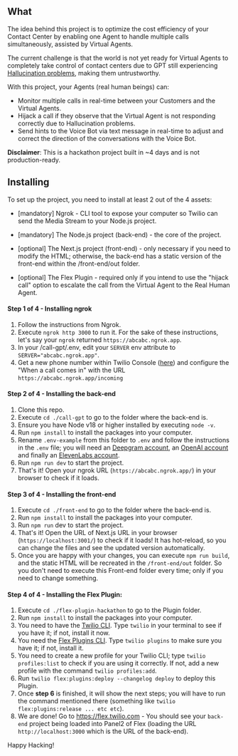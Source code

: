## What

The idea behind this project is to optimize the cost efficiency of your Contact Center by enabling one Agent to handle multiple calls simultaneously, assisted by Virtual Agents.

The current challenge is that the world is not yet ready for Virtual Agents to completely take control of contact centers due to GPT still experiencing [Hallucination problems](https://en.wikipedia.org/wiki/Hallucination_(artificial_intelligence)), making them untrustworthy.

With this project, your Agents (real human beings) can:

- Monitor multiple calls in real-time between your Customers and the Virtual Agents.
- Hijack a call if they observe that the Virtual Agent is not responding correctly due to Hallucination problems.
- Send hints to the Voice Bot via text message in real-time to adjust and correct the direction of the conversations with the Voice Bot.

**Disclaimer**: This is a hackathon project built in ~4 days and is not production-ready.

## Installing

To set up the project, you need to install at least 2 out of the 4 assets:

- [mandatory] Ngrok - CLI tool to expose your computer so Twilio can send the Media Stream to your Node.js project.

- [mandatory] The Node.js project (back-end) - the core of the project.

- [optional] The Next.js project (front-end) - only necessary if you need to modify the HTML; otherwise, the back-end has a static version of the front-end within the /front-end/out folder.

- [optional] The Flex Plugin - required only if you intend to use the "hijack call" option to escalate the call from the Virtual Agent to the Real Human Agent.

#### Step 1 of 4 - Installing ngrok

1. Follow the instructions from Ngrok.
2. Execute `ngrok http 3000` to run it. For the sake of these instructions, let's say your `ngrok` returned `https://abcabc.ngrok.app`.
3. In your /call-gpt/.env, edit your `SERVER` env attribute to `SERVER="abcabc.ngrok.app"`.
4. Get a new phone number within Twilio Console ([here](https://console.twilio.com/us1/develop/phone-numbers/manage/incoming)) and configure the "When a call comes in" with the URL `https://abcabc.ngrok.app/incoming`

#### Step 2 of 4 - Installing the back-end

1. Clone this repo.
2. Execute `cd ./call-gpt` to go to the folder where the back-end is.
3. Ensure you have Node v18 or higher installed by executing `node -v`.
4. Run `npm install` to install the packages into your computer.
5. Rename `.env-example` from this folder to `.env` and follow the instructions in the `.env` file; you will need an [Deepgram account](https://deepgram.com/), an [OpenAI account](https://openai.com/) and finally an [ElevenLabs account](https://elevenlabs.io/).
6. Run `npm run dev` to start the project.
7. That's it! Open your ngrok URL (`https://abcabc.ngrok.app/`) in your browser to check if it loads.

#### Step 3 of 4 - Installing the front-end

1. Execute `cd ./front-end` to go to the folder where the back-end is.
2. Run `npm install` to install the packages into your computer.
3. Run `npm run` dev to start the project.
4. That's it! Open the URL of Next.js URL in your browser (`https://localhost:3001/`) to check if it loads! It has hot-reload, so you can change the files and see the updated version automatically.
5. Once you are happy with your changes, you can execute `npm run build`, and the static HTML will be recreated in the `/front-end/out` folder. So you don't need to execute this Front-end folder every time; only if you need to change something.

#### Step 4 of 4 - Installing the Flex Plugin:

1. Execute `cd ./flex-plugin-hackathon` to go to the Plugin folder.
2. Run `npm install` to install the packages into your computer.
3. You need to have the [Twilio CLI](https://www.twilio.com/docs/twilio-cli/quickstart). Type `twilio` in your terminal to see if you have it; if not, install it now.
4. You need the [Flex Plugins CLI](https://www.twilio.com/docs/flex/developer/plugins/cli/install). Type `twilio plugins` to make sure you have it; if not, install it.
5. You need to create a new profile for your Twilio CLI; type `twilio profiles:list` to check if you are using it correctly. If not, add a new profile with the command `twilio profiles:add`.
6. Run `twilio flex:plugins:deploy --changelog deploy` to deploy this Plugin.
7. Once **step 6** is finished, it will show the next steps; you will have to run the command mentioned there (something like `twilio flex:plugins:release ... etc etc`).
8. We are done! Go to https://flex.twilio.com - You should see your `back-end` project being loaded into Panel2 of Flex (loading the URL `http://localhost:3000` which is the URL of the back-end).

Happy Hacking!
